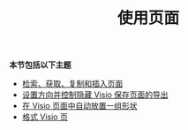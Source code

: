 ﻿---
title: 使用页面
type: docs
weight: 50
url: /zh/java/working-with-pages/
---
**本节包括以下主题** 
- [检索、获取、复制和插入页面](/diagram/zh/java/retrieve-get-copy-and-insert-a-page/)
- [设置方向并控制隐藏 Visio 保存页面的导出](/diagram/zh/java/set-orientation-and-control-the-export-of-hidden-visio-pages-on-saving/)
- [在 Visio 页面中自动放置一组形状](/diagram/zh/java/auto-space-a-collection-of-shapes-in-the-visio-page/)
- [格式 Visio 页](/diagram/zh/java/format-visio-pages/)
